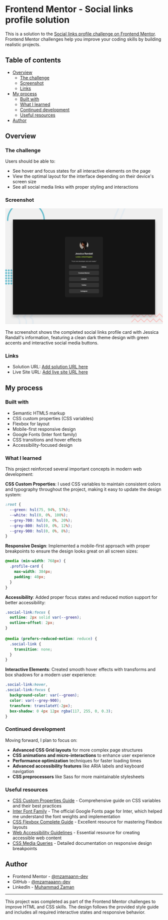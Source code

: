 # Frontend Mentor - Social links profile solution

This is a solution to the [Social links profile challenge on Frontend Mentor](https://www.frontendmentor.io/challenges/social-links-profile-UG32l9m6dQ). Frontend Mentor challenges help you improve your coding skills by building realistic projects. 

## Table of contents

- [Overview](#overview)
  - [The challenge](#the-challenge)
  - [Screenshot](#screenshot)
  - [Links](#links)
- [My process](#my-process)
  - [Built with](#built-with)
  - [What I learned](#what-i-learned)
  - [Continued development](#continued-development)
  - [Useful resources](#useful-resources)
- [Author](#author)

## Overview

### The challenge

Users should be able to:

- See hover and focus states for all interactive elements on the page
- View the optimal layout for the interface depending on their device's screen size
- See all social media links with proper styling and interactions

### Screenshot

![Social Links Profile Card](./preview.jpg)

The screenshot shows the completed social links profile card with Jessica Randall's information, featuring a clean dark theme design with green accents and interactive social media buttons.

### Links

- Solution URL: [Add solution URL here](https://your-solution-url.com)
- Live Site URL: [Add live site URL here](https://your-live-site-url.com)

## My process

### Built with

- Semantic HTML5 markup
- CSS custom properties (CSS variables)
- Flexbox for layout
- Mobile-first responsive design
- Google Fonts (Inter font family)
- CSS transitions and hover effects
- Accessibility-focused design

### What I learned

This project reinforced several important concepts in modern web development:

**CSS Custom Properties**: I used CSS variables to maintain consistent colors and typography throughout the project, making it easy to update the design system:

```css
:root {
  --green: hsl(75, 94%, 57%);
  --white: hsl(0, 0%, 100%);
  --grey-700: hsl(0, 0%, 20%);
  --grey-800: hsl(0, 0%, 12%);
  --grey-900: hsl(0, 0%, 8%);
}
```

**Responsive Design**: Implemented a mobile-first approach with proper breakpoints to ensure the design looks great on all screen sizes:

```css
@media (min-width: 768px) {
  .profile-card {
    max-width: 384px;
    padding: 40px;
  }
}
```

**Accessibility**: Added proper focus states and reduced motion support for better accessibility:

```css
.social-link:focus {
  outline: 2px solid var(--green);
  outline-offset: 2px;
}

@media (prefers-reduced-motion: reduce) {
  .social-link {
    transition: none;
  }
}
```

**Interactive Elements**: Created smooth hover effects with transforms and box shadows for a modern user experience:

```css
.social-link:hover,
.social-link:focus {
  background-color: var(--green);
  color: var(--grey-900);
  transform: translateY(-2px);
  box-shadow: 0 4px 12px rgba(117, 255, 0, 0.3);
}
```

### Continued development

Moving forward, I plan to focus on:

- **Advanced CSS Grid layouts** for more complex page structures
- **CSS animations and micro-interactions** to enhance user experience
- **Performance optimization** techniques for faster loading times
- **Advanced accessibility features** like ARIA labels and keyboard navigation
- **CSS preprocessors** like Sass for more maintainable stylesheets

### Useful resources

- [CSS Custom Properties Guide](https://developer.mozilla.org/en-US/docs/Web/CSS/Using_CSS_custom_properties) - Comprehensive guide on CSS variables and their best practices
- [Inter Font Family](https://fonts.google.com/specimen/Inter) - The official Google Fonts page for Inter, which helped me understand the font weights and implementation
- [CSS Flexbox Complete Guide](https://css-tricks.com/snippets/css/a-guide-to-flexbox/) - Excellent resource for mastering Flexbox layouts
- [Web Accessibility Guidelines](https://www.w3.org/WAI/WCAG21/quickref/) - Essential resource for creating accessible web content
- [CSS Media Queries](https://developer.mozilla.org/en-US/docs/Web/CSS/Media_Queries) - Detailed documentation on responsive design breakpoints

## Author

- Frontend Mentor - [@mzamaann-dev](https://www.frontendmentor.io/profile/mzamaann-dev)
- GitHub - [@mzamaaann-dev](https://github.com/mzamaaann-dev)
- LinkedIn - [Muhammad Zaman](https://linkedin.com/in/yourprofile)

---

This project was completed as part of the Frontend Mentor challenges to improve HTML and CSS skills. The design follows the provided style guide and includes all required interactive states and responsive behavior.
